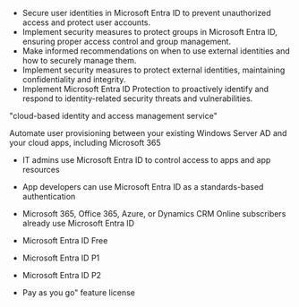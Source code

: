 - Secure user identities in Microsoft Entra ID to prevent unauthorized access and protect user accounts.
- Implement security measures to protect groups in Microsoft Entra ID, ensuring proper access control and group management.
- Make informed recommendations on when to use external identities and how to securely manage them.
- Implement security measures to protect external identities, maintaining confidentiality and integrity.
- Implement Microsoft Entra ID Protection to proactively identify and respond to identity-related security threats and vulnerabilities.


"cloud-based identity and access management service"

Automate user provisioning between your existing Windows Server AD and your cloud apps, including Microsoft 365

- IT admins use Microsoft Entra ID to control access to apps and app resources
- App developers can use Microsoft Entra ID as a standards-based authentication
- Microsoft 365, Office 365, Azure, or Dynamics CRM Online subscribers already use Microsoft Entra ID


- Microsoft Entra ID Free
- Microsoft Entra ID P1
- Microsoft Entra ID P2
- Pay as you go" feature license







